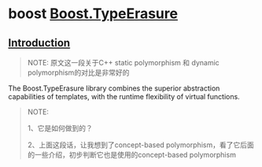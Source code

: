# boost [Boost.TypeErasure](https://www.boost.org/doc/libs/1_71_0/doc/html/boost_typeerasure.html)

## [Introduction](https://www.boost.org/doc/libs/1_71_0/doc/html/boost_typeerasure.html#boost_typeerasure.introduction)

> NOTE: 原文这一段关于C++ static polymorphism 和 dynamic polymorphism的对比是非常好的

The Boost.TypeErasure library combines the superior abstraction capabilities of templates, with the runtime flexibility of virtual functions.

> NOTE: 
>
> 1、它是如何做到的？
>
> 2、上面这段话，让我想到了concept-based polymorphism，看了它后面的一些介绍，初步判断它也是使用的concept-based polymorphism